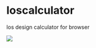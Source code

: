 # Ioscalculator
Ios design calculator for browser

<img src="https://preview.ibb.co/hH2KC7/Screenshot_11.png" />
